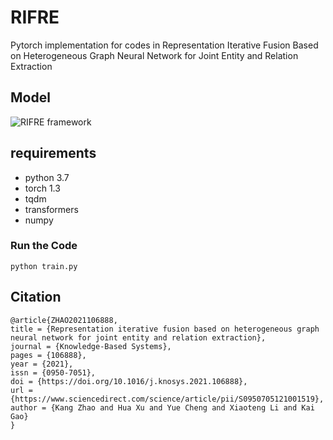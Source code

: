 # RIFRE
Pytorch implementation for codes in Representation Iterative Fusion Based on Heterogeneous Graph Neural Network for Joint Entity and Relation Extraction

## Model
![RIFRE framework](https://github.com/zhao9797/RIFRE/blob/main/model.png)

## requirements

* python 3.7
* torch  1.3
* tqdm
* transformers
* numpy

### Run the Code
```
python train.py
```

## Citation
```
@article{ZHAO2021106888,
title = {Representation iterative fusion based on heterogeneous graph neural network for joint entity and relation extraction},
journal = {Knowledge-Based Systems},
pages = {106888},
year = {2021},
issn = {0950-7051},
doi = {https://doi.org/10.1016/j.knosys.2021.106888},
url = {https://www.sciencedirect.com/science/article/pii/S0950705121001519},
author = {Kang Zhao and Hua Xu and Yue Cheng and Xiaoteng Li and Kai Gao}
}
```